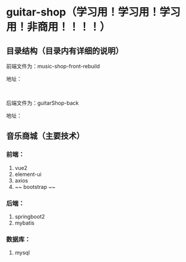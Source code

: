 # guitar-shop（学习用！学习用！学习用！非商用！！！！）

## 目录结构（目录内有详细的说明）

前端文件为：music-shop-front-rebuild

地址：

<br>

后端文件为：guitarShop-back

地址：


## 音乐商城（主要技术）

### 前端：

1. vue2
2. element-ui
3. axios
4. ~~ bootstrap ~~

### 后端：

1. springboot2
2. mybatis

### 数据库：

1. mysql



